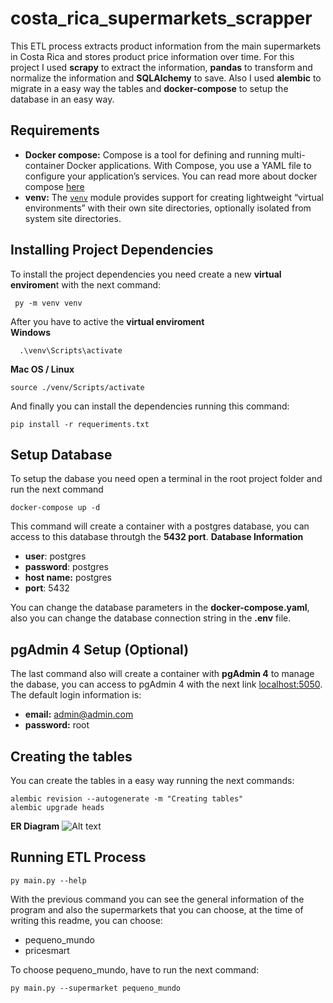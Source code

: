 # costa_rica_supermarkets_scrapper

This ETL process extracts product information from the main supermarkets in Costa Rica and stores product price information over time. For this project I used **scrapy** to extract the information, **pandas** to transform and normalize the information and **SQLAlchemy** to save. Also I used **alembic** to migrate in a easy way the tables and **docker-compose**  to setup the database in an easy way.

## Requirements

 - **Docker compose:** Compose is a tool for defining and running multi-container Docker applications. With Compose, you use a YAML file to configure your application’s services. You can read more about docker compose [here](https://docs.docker.com/compose/)
 -  **venv:** The [`venv`](https://docs.python.org/3/library/venv.html#module-venv "venv: Creation of virtual environments.") module provides support for creating lightweight “virtual environments” with their own site directories, optionally isolated from system site directories.

## Installing Project Dependencies
To install the project dependencies you need create a new **virtual enviromen**t with the next command:

     py -m venv venv
After you have to active the **virtual enviroment**  
**Windows**
  

      .\venv\Scripts\activate

 **Mac OS / Linux**
 

    source ./venv/Scripts/activate
    
   And finally you can install the dependencies running this command:
   

    pip install -r requeriments.txt

## Setup Database
To setup the dabase you need open a terminal in the root project folder and run the next command

    docker-compose up -d
This command will create a container with a postgres database, you can access to this database throutgh the **5432 port**.
**Database Information**
 - **user**: postgres
 - **password**: postgres
 - **host name:** postgres
 - **port**: 5432

You can change the database parameters in the **docker-compose.yaml**, also you can change the database connection string in the **.env** file. 
## pgAdmin 4 Setup (Optional)
The last command also will create a container with **pgAdmin 4** to manage the dabase, you can access to pgAdmin 4 with the next link [localhost:5050](http://localhost:5050).
The default login information is:
 - **email:** admin@admin.com
 - **password:** root


## Creating the tables

You can create the tables in a easy way running the next commands:

    alembic revision --autogenerate -m "Creating tables"   
    alembic upgrade heads

   
**ER Diagram** 
![Alt text](https://i.postimg.cc/9X9hVkqc/ERD-diagram.png)


## Running ETL Process

    py main.py --help
With the previous command you can see the general information of the program and also the supermarkets that you can choose, at the time of writing this readme, you can choose:

 - pequeno_mundo
 - pricesmart

To choose pequeno_mundo, have to run the next command:

    py main.py --supermarket pequeno_mundo
